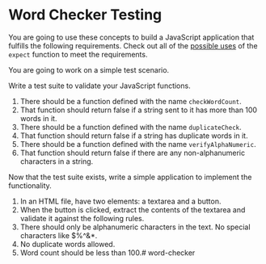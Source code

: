 # Word Checker Testing

You are going to use these concepts to build a JavaScript application that fulfills the following requirements. Check out all of the [possible uses](https://facebook.github.io/jest/docs/api.html#expect-value) of the `expect` function to meet the requirements.

You are going to work on a simple test scenario.

Write a test suite to validate your JavaScript functions.

1. There should be a function defined with the name `checkWordCount`.
1. That function should return false if a string sent to it has more than 100 words in it.
1. There should be a function defined with the name `duplicateCheck`.
1. That function should return false if a string has duplicate words in it.
1. There should be a function defined with the name `verifyAlphaNumeric`.
1. That function should return false if there are any non-alphanumeric characters in a string.

Now that the test suite exists, write a simple application to implement the functionality.

1. In an HTML file, have two elements: a textarea and a button.
2. When the button is clicked, extract the contents of the textarea and validate it against the following rules.
3. There should only be alphanumeric characters in the text. No special characters like $%^&*.
4. No duplicate words allowed.
5. Word count should be less than 100.# word-checker
